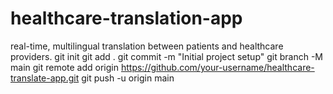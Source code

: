 # healthcare-translation-app
real-time, multilingual translation between patients and healthcare providers.
git init
git add .
git commit -m "Initial project setup"
git branch -M main
git remote add origin https://github.com/your-username/healthcare-translate-app.git
git push -u origin main
